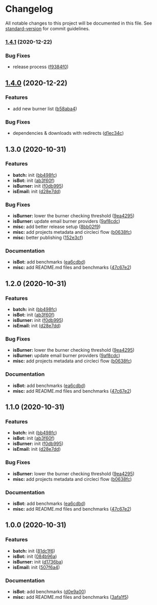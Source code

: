 # Changelog

All notable changes to this project will be documented in this file. See [standard-version](https://github.com/conventional-changelog/standard-version) for commit guidelines.

### [1.4.1](https://github.com/proximahq/rearguard/compare/v1.4.0...v1.4.1) (2020-12-22)


### Bug Fixes

* release process ([f9384f0](https://github.com/proximahq/rearguard/commit/f9384f0f0560e9c0cefeaf8bbb0d32f91c551a0c))

## [1.4.0](https://github.com/proximahq/rearguard/compare/v1.3.0...v1.4.0) (2020-12-22)


### Features

* add new burner list ([b58aba4](https://github.com/proximahq/rearguard/commit/b58aba4c833128be5cbbee6ce2b8f8e5927d912e))


### Bug Fixes

* dependencies & downloads with redirects ([d1ec34c](https://github.com/proximahq/rearguard/commit/d1ec34ccce37020f64ed77d3dc7bc4826c6c743e))

## 1.3.0 (2020-10-31)


### Features

* **batch:** init ([bb498fc](https://github.com/proximahq/rearguard/commit/bb498fcbdef8c18c698b3d639c6e3a46b1be0a2f))
* **isBot:** init ([ab3f60f](https://github.com/proximahq/rearguard/commit/ab3f60f4e8e437d31920a5b9a833e373f2117c34))
* **isBurner:** init ([f0db995](https://github.com/proximahq/rearguard/commit/f0db99596ed57f1ade8e3cb6b9a9e962c24c196c))
* **isEmail:** init ([d28e7dd](https://github.com/proximahq/rearguard/commit/d28e7dd59ec4667f2190ca205ec16fad7613d7a5))


### Bug Fixes

* **isBurner:** lower the burner checking threshold ([9ea4295](https://github.com/proximahq/rearguard/commit/9ea42958c76fa8f4a623a20d928c75794b01f7ff))
* **isBurner:** update email burner providers ([9af8cdc](https://github.com/proximahq/rearguard/commit/9af8cdc59aa6e2b42516ff23580fae47934164c8))
* **misc:** add better release setup ([8bb02f9](https://github.com/proximahq/rearguard/commit/8bb02f9fff73dd6f3aa8a3be3ac93dffa228257c))
* **misc:** add projects metadata and circleci flow ([b0638fc](https://github.com/proximahq/rearguard/commit/b0638fc23df4c512684b0b87e1a6b30abf850f44))
* **misc:** better publishing ([152e3cf](https://github.com/proximahq/rearguard/commit/152e3cf1f6ab9cc87bc6e4699ecd9cc6eb63a2ac))


### Documentation

* **isBot:** add benchmarks ([ea6cdbd](https://github.com/proximahq/rearguard/commit/ea6cdbd7a6118d0c65d754e8fe96d2da23f33ce6))
* **misc:** add README.md files and benchmarks ([47c67e2](https://github.com/proximahq/rearguard/commit/47c67e27939206c76a8ecc391fc467007f0d323e))

## 1.2.0 (2020-10-31)


### Features

* **batch:** init ([bb498fc](https://github.com/proximahq/rearguard/commit/bb498fcbdef8c18c698b3d639c6e3a46b1be0a2f))
* **isBot:** init ([ab3f60f](https://github.com/proximahq/rearguard/commit/ab3f60f4e8e437d31920a5b9a833e373f2117c34))
* **isBurner:** init ([f0db995](https://github.com/proximahq/rearguard/commit/f0db99596ed57f1ade8e3cb6b9a9e962c24c196c))
* **isEmail:** init ([d28e7dd](https://github.com/proximahq/rearguard/commit/d28e7dd59ec4667f2190ca205ec16fad7613d7a5))


### Bug Fixes

* **isBurner:** lower the burner checking threshold ([9ea4295](https://github.com/proximahq/rearguard/commit/9ea42958c76fa8f4a623a20d928c75794b01f7ff))
* **isBurner:** update email burner providers ([9af8cdc](https://github.com/proximahq/rearguard/commit/9af8cdc59aa6e2b42516ff23580fae47934164c8))
* **misc:** add projects metadata and circleci flow ([b0638fc](https://github.com/proximahq/rearguard/commit/b0638fc23df4c512684b0b87e1a6b30abf850f44))


### Documentation

* **isBot:** add benchmarks ([ea6cdbd](https://github.com/proximahq/rearguard/commit/ea6cdbd7a6118d0c65d754e8fe96d2da23f33ce6))
* **misc:** add README.md files and benchmarks ([47c67e2](https://github.com/proximahq/rearguard/commit/47c67e27939206c76a8ecc391fc467007f0d323e))

## 1.1.0 (2020-10-31)

### Features

- **batch:** init ([bb498fc](https://github.com/proximahq/rearguard/commit/bb498fcbdef8c18c698b3d639c6e3a46b1be0a2f))
- **isBot:** init ([ab3f60f](https://github.com/proximahq/rearguard/commit/ab3f60f4e8e437d31920a5b9a833e373f2117c34))
- **isBurner:** init ([f0db995](https://github.com/proximahq/rearguard/commit/f0db99596ed57f1ade8e3cb6b9a9e962c24c196c))
- **isEmail:** init ([d28e7dd](https://github.com/proximahq/rearguard/commit/d28e7dd59ec4667f2190ca205ec16fad7613d7a5))

### Bug Fixes

- **isBurner:** lower the burner checking threshold ([9ea4295](https://github.com/proximahq/rearguard/commit/9ea42958c76fa8f4a623a20d928c75794b01f7ff))
- **misc:** add projects metadata and circleci flow ([b0638fc](https://github.com/proximahq/rearguard/commit/b0638fc23df4c512684b0b87e1a6b30abf850f44))

### Documentation

- **isBot:** add benchmarks ([ea6cdbd](https://github.com/proximahq/rearguard/commit/ea6cdbd7a6118d0c65d754e8fe96d2da23f33ce6))
- **misc:** add README.md files and benchmarks ([47c67e2](https://github.com/proximahq/rearguard/commit/47c67e27939206c76a8ecc391fc467007f0d323e))

## 1.0.0 (2020-10-31)

### Features

- **batch:** init ([81dc1f6](https://github.com/proximahq/rearguard/commit/81dc1f660430a0aba1bc71f8689e7c8fb9e4b884))
- **isBot:** init ([084b96a](https://github.com/proximahq/rearguard/commit/084b96ae43f700d2e4ec2225418eab1b51b36ab8))
- **isBurner:** init ([d1736ba](https://github.com/proximahq/rearguard/commit/d1736ba9a5fd5f27f9c37e7d9bafee6ad378871c))
- **isEmail:** init ([507f6a4](https://github.com/proximahq/rearguard/commit/507f6a4a2d32ebe5d6d86ca661943fa2f1031442))

### Documentation

- **isBot:** add benchmarks ([d0e9a00](https://github.com/proximahq/rearguard/commit/d0e9a00493f8f12d9d9ea473274d322e02d73e0f))
- **misc:** add README.md files and benchmarks ([3afa1f5](https://github.com/proximahq/rearguard/commit/3afa1f52cd5109916a29b95f2fb7f8750b2430a3))
